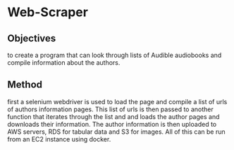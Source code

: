 # Web-Scraper

## Objectives 
to create a program that can look through lists of Audible audiobooks and compile information about the authors.

## Method
first a selenium webdriver is used to load the page and compile a list of urls of authors information pages. This list of urls is then passed to another function that iterates through the list and and loads the author pages and downloads their information. The author information is then uploaded to AWS servers, RDS for tabular data and S3 for images. All of this can be run from an EC2 instance using docker.
